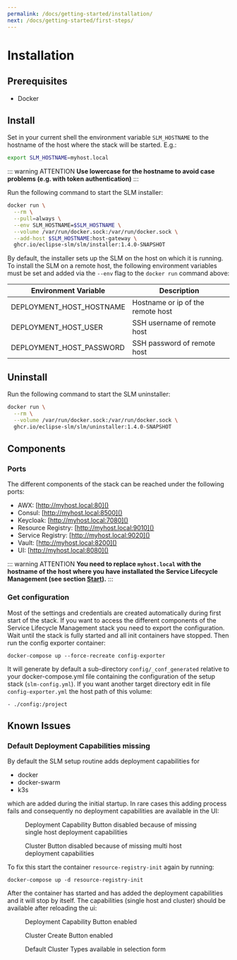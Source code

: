 ```yaml
---
permalink: /docs/getting-started/installation/
next: /docs/getting-started/first-steps/
---
```


# Installation

## Prerequisites
* Docker

## Install

Set in your current shell the environment variable `SLM_HOSTNAME` to the hostname of the host where the stack will be 
started. E.g.:
```sh
export SLM_HOSTNAME=myhost.local
```
::: warning ATTENTION
**Use lowercase for the hostname to avoid case problems (e.g. with token authentication)**
:::

Run the following command to start the SLM installer:
```sh
docker run \
  --rm \
  --pull=always \
  --env SLM_HOSTNAME=$SLM_HOSTNAME \
  --volume /var/run/docker.sock:/var/run/docker.sock \
  --add-host $SLM_HOSTNAME:host-gateway \
  ghcr.io/eclipse-slm/slm/installer:1.4.0-SNAPSHOT
```

By default, the installer sets up the SLM on the host on which it is running. To install the SLM on a remote host, the 
following environment variables must be set and added via the `--env` flag to the `docker run` command above:

| Environment Variable     | Description                       |
|--------------------------|-----------------------------------|
| DEPLOYMENT_HOST_HOSTNAME | Hostname or ip of the remote host |
| DEPLOYMENT_HOST_USER     | SSH username of remote host       |
| DEPLOYMENT_HOST_PASSWORD | SSH password of remote host       |

## Uninstall
Run the following command to start the SLM uninstaller:
```sh
docker run \
  --rm \
  --volume /var/run/docker.sock:/var/run/docker.sock \
  ghcr.io/eclipse-slm/slm/uninstaller:1.4.0-SNAPSHOT
```

## Components

### Ports
The different components of the stack can be reached under the following ports:
* AWX: [http://myhost.local:80]()
* Consul: [http://myhost.local:8500]()
* Keycloak: [http://myhost.local:7080]()
* Resource Registry: [http://myhost.local:9010]()
* Service Registry: [http://myhost.local:9020]()
* Vault: [http://myhost.local:8200]()
* UI: [http://myhost.local:8080]()

::: warning ATTENTION
**You need to replace `myhost.local` with the hostname of the host where you have installated the Service Lifecycle Management (see section [Start](#start)).**
:::

### Get configuration

Most of the settings and credentials are created automatically during first start of the stack. If you want to access the different components of the Service Lifecycle Management stack you need to export the configuration. Wait until the stack is fully started and all init containers have stopped. Then run the config exporter container:
```
docker-compose up --force-recreate config-exporter
```

It will generate by default a sub-directory `config/_conf_generated` relative to your docker-compose.yml file containing 
the configuration of the setup stack (`slm-config.yml`). If you want another target directory edit in file `config-exporter.yml` 
the host path of this volume:
```
- ./config:/project
```

## Known Issues

### Default Deployment Capabilities missing

By default the SLM setup routine adds deployment capabilities for

- docker
- docker-swarm
- k3s

which are added during the initial startup. In rare cases this adding process fails and consequently no deployment 
capabilities are available in the UI:

<figure>
    <img :src="$withBase('/img/figures/installation/known-issues-missing-dcs-dc-button-disabled.png')">
    <figcaption>Deployment Capability Button disabled because of missing single host deployment capabilities</figcaption>
</figure>

<figure>
    <img :src="$withBase('/img/figures/installation/known-issues-missing-dcs-cluster-button-disabled.png')">
    <figcaption>Cluster Button disabled because of missing multi host deployment capabilities</figcaption>
</figure>

To fix this start the container `resource-registry-init` again by running:

```
docker-compose up -d resource-registry-init
```

After the container has started and has added the deployment capabilities and it will stop by itself. The capabilities (single 
host and cluster) should be available after reloading the ui:

<figure>
    <img :src="$withBase('/img/figures/installation/known-issues-missing-dcs-dc-button-enabled.png')">
    <figcaption>Deployment Capability Button enabled</figcaption>
</figure>

<figure>
    <img :src="$withBase('/img/figures/installation/known-issues-missing-dcs-cluster-button-enabled.png')">
    <figcaption>Cluster Create Button enabled</figcaption>
</figure>

<figure>
    <img :src="$withBase('/img/figures/installation/known-issues-missing-dcs-cluster-types-available.png')">
    <figcaption>Default Cluster Types available in selection form</figcaption>
</figure>
